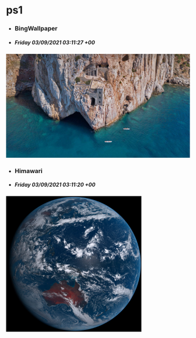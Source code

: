 # ps1

- ### BingWallpaper
- ##### Friday 03/09/2021 03:11:27 +00
<img src="BingWallpaper/latest.jpg" width="700" height="auto" title="👉  BingWallpaper  👈">


- ### Himawari 
- ##### Friday 03/09/2021 03:11:20 +00
<img src="Himawari/latest.jpg" width="auto" height="371" title="👉  Himawari  👈">






